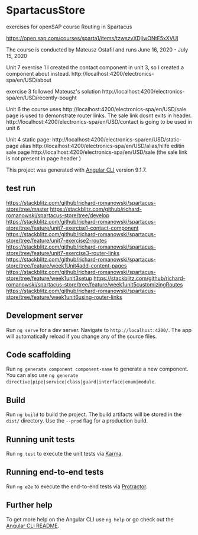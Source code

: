 # SpartacusStore



exercises for openSAP course Routing in Spartacus

https://open.sap.com/courses/sparta1/items/tzwszvXDjlwONtE5xXVUl 

The course is conducted by Mateusz Ostafil and runs June 16, 2020 - July 15, 2020

Unit 7
exercise 1
I created the contact component in unit 3, so I created a component about instead. 
http://localhost:4200/electronics-spa/en/USD/about

exercise 3 
followed Mateusz's solution
http://localhost:4200/electronics-spa/en/USD/recently-bought


Unit 6
the course uses http://localhost:4200/electronics-spa/en/USD/sale page is used to demonstrate router links. The sale link dosnt exits in header.
http://localhost:4200/electronics-spa/en/USD/contact is going to be used in unit 6


Unit 4
static page:
http://localhost:4200/electronics-spa/en/USD/static-page
alias
http://localhost:4200/electronics-spa/en/USD/alias/hilfe
editin sale page 
http://localhost:4200/electronics-spa/en/USD/sale   (the sale link is not present in page header  )


This project was generated with [Angular CLI](https://github.com/angular/angular-cli) version 9.1.7.

## test run
https://stackblitz.com/github/richard-romanowski/spartacus-store/tree/master 
https://stackblitz.com/github/richard-romanowski/spartacus-store/tree/develop
https://stackblitz.com/github/richard-romanowski/spartacus-store/tree/feature/unit7-exercise1-contact-component
https://stackblitz.com/github/richard-romanowski/spartacus-store/tree/feature/unit7-exercise2-routes
https://stackblitz.com/github/richard-romanowski/spartacus-store/tree/feature/unit7-exercise3-router-links
https://stackblitz.com/github/richard-romanowski/spartacus-store/tree/feature/week1Unit4add-content-pages
https://stackblitz.com/github/richard-romanowski/spartacus-store/tree/feature/week1unit3setup
https://stackblitz.com/github/richard-romanowski/spartacus-store/tree/feature/week1unit5customizingRoutes
https://stackblitz.com/github/richard-romanowski/spartacus-store/tree/feature/week1unit6using-router-links


## Development server

Run `ng serve` for a dev server. Navigate to `http://localhost:4200/`. The app will automatically reload if you change any of the source files.

## Code scaffolding

Run `ng generate component component-name` to generate a new component. You can also use `ng generate directive|pipe|service|class|guard|interface|enum|module`.

## Build

Run `ng build` to build the project. The build artifacts will be stored in the `dist/` directory. Use the `--prod` flag for a production build.

## Running unit tests

Run `ng test` to execute the unit tests via [Karma](https://karma-runner.github.io).

## Running end-to-end tests

Run `ng e2e` to execute the end-to-end tests via [Protractor](http://www.protractortest.org/).

## Further help

To get more help on the Angular CLI use `ng help` or go check out the [Angular CLI README](https://github.com/angular/angular-cli/blob/master/README.md).
